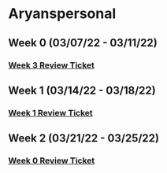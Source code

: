 # Aryanspersonal
## Week 0 (03/07/22 - 03/11/22)
### **[Week 3 Review Ticket](https://github.com/Aryanboxout/Aryanspersonal/issues/3)**
## Week 1 (03/14/22 - 03/18/22)
### **[Week 1 Review Ticket](https://github.com/sarayu-pr11/sarayu_individual/issues/2)**
## Week 2 (03/21/22 - 03/25/22)
### **[Week 0 Review Ticket](https://github.com/sarayu-pr11/sarayu_individual/issues/1)**
